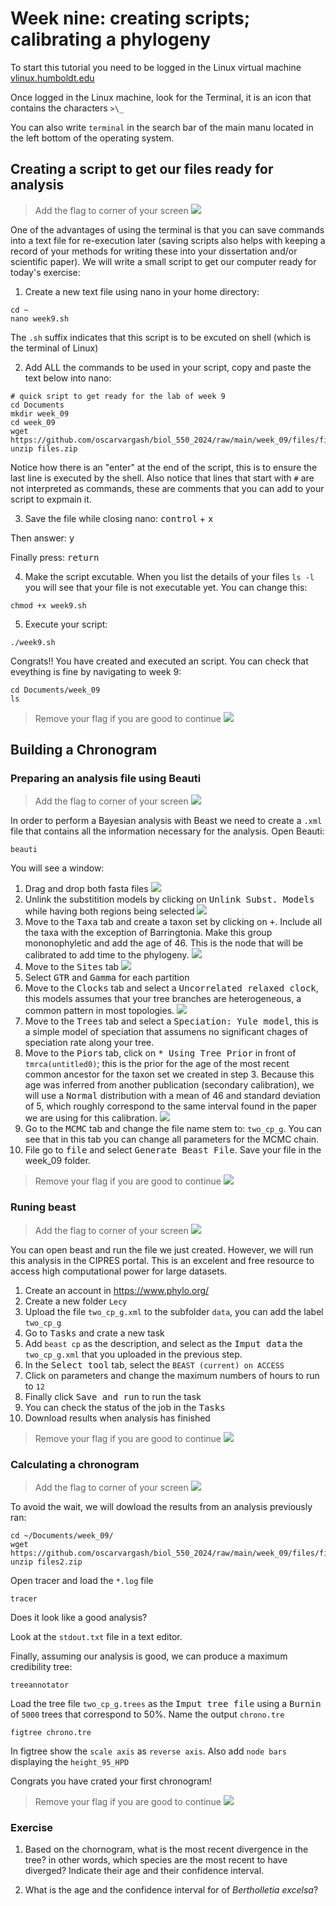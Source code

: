 # Week nine: creating scripts; calibrating a phylogeny

To start this tutorial you need to be logged in the Linux virtual machine
[vlinux.humboldt.edu](https://vlinux.humboldt.edu/)

Once logged in the Linux machine, look for the Terminal, it is an icon that contains the characters `>\_`

You can also write `terminal` in the search bar of the main manu located in the left bottom of the operating system.

## Creating a script to get our files ready for analysis

> Add the flag to corner of your screen ![](img/yellow.jpeg)

One of the advantages of using the terminal is that you can save commands into a text file for re-execution later (saving scripts also helps with keeping a record of your methods for writing these into your dissertation and/or scientific paper). We will write a small script to get our computer ready for today's exercise:

1. Create a new text file using nano in your home directory:
```
cd ~
nano week9.sh
```
The `.sh` suffix indicates that this script is to be excuted on shell (which is the terminal of Linux)

2. Add ALL the commands to be used in your script, copy and paste the text below into nano:

```
# quick sript to get ready for the lab of week 9
cd Documents
mkdir week_09
cd week_09
wget https://github.com/oscarvargash/biol_550_2024/raw/main/week_09/files/files.zip
unzip files.zip

```
Notice how there is an "enter" at the end of the script, this is to ensure the last line is executed by the shell. Also notice that lines that start with `#` are not interpreted as commands, these are comments that you can add to your script to expmain it.

3. Save the file while closing nano:
<kbd>control</kbd> + <kbd>x</kbd>

Then answer:
<kbd>y</kbd>

Finally press:
<kbd>return</kbd>

4. Make the script excutable. When you list the details of your files `ls -l` you will see that your file is not executable yet. You can change this:

```
chmod +x week9.sh
```

5. Execute your script:
```
./week9.sh
```

Congrats!! You have created and executed an script. You can check that eveything is fine by navigating to week 9:

```
cd Documents/week_09
ls
```

> Remove your flag if you are good to continue ![](img/green.jpeg)

## Building a Chronogram

### Preparing an analysis file using Beauti

> Add the flag to corner of your screen ![](img/yellow.jpeg)

In order to perform a Bayesian analysis with Beast we need to create a `.xml` file that contains all the information necessary for the analysis. Open Beauti:

```
beauti
```

You will see a window:

1. Drag and drop both fasta files
![](img/beauti.png)
2. Unlink the substitition models by clicking on <kbd>Unlink Subst. Models</kbd> while having both regions being selected
![](img/partition.png)
3. Move to the <kbd>Taxa</kbd> tab and create a taxon set by clicking on <kbd>+</kbd>. Include all the taxa with the exception of Barringtonia. Make this group mononophyletic and add the age of 46. This is the node that will be calibrated to add time to the phylogeny.
![](img/taxa.png)
4. Move to the <kbd>Sites</kbd> tab
![](img/model.png)
5. Select <kbd>GTR</kbd> and <kbd>Gamma</kbd> for each partition
6. Move to the <kbd>Clocks</kbd> tab and select a <kbd>Uncorrelated relaxed clock</kbd>, this models assumes that your tree branches are heterogeneous, a common pattern in most topologies.
![](img/clock.png)
7. Move to the <kbd>Trees</kbd> tab and select a <kbd>Speciation: Yule model</kbd>, this is a simple model of speciation that assumens no significant chages of speciation rate along your tree.
8. Move to the <kbd>Piors</kbd> tab, click on <kbd>* Using Tree Prior</kbd> in front of `tmrca(untitled0)`; this is the prior for the age of the most recent common ancestor for the taxon set we created in step 3. Because this age was inferred from another publication (secondary calibration), we will use a <kbd>Normal</kbd> distribution with a mean of 46 and standard deviation of 5, which roughly correspond to the same interval found in the paper we are using for this calibration.
![](img/prior.png)
9. Go to the <kbd>MCMC</kbd> tab and change the file name stem to: `two_cp_g`. You can see that in this tab you can change all parameters for the MCMC chain.
10. File go to <kbd>file</kbd> and select <kbd>Generate Beast File</kbd>. Save your file in the week_09 folder.

> Remove your flag if you are good to continue ![](img/green.jpeg)

### Runing beast

> Add the flag to corner of your screen ![](img/yellow.jpeg)

You can open beast and run the file we just created. However, we will run this analysis in the CIPRES portal. This is an excelent and free resource to access high computational power for large datasets.

1. Create an account in https://www.phylo.org/
2. Create a new folder `Lecy`
3. Upload the file `two_cp_g.xml` to the subfolder `data`, you can add the label `two_cp_g`
4. Go to <kbd>Tasks</kbd> and crate a new task
5. Add `beast cp` as the description, and select as the <kbd>Imput data</kbd> the `two_cp_g.xml` that you uploaded in the previous step.
6. In the <kbd>Select tool</kbd> tab, select the `BEAST (current) on ACCESS`
7. Click on parameters and change the maximum numbers of hours to run to `12`
8. Finally click <kbd>Save and run</kbd> to run the task 
9. You can check the status of the job in the <kbd>Tasks</kbd>
10. Download results when analysis has finished

> Remove your flag if you are good to continue ![](img/green.jpeg)

### Calculating a chronogram

> Add the flag to corner of your screen ![](img/yellow.jpeg)

To avoid the wait, we will dowload the results from an analysis previously ran:

```
cd ~/Documents/week_09/
wget https://github.com/oscarvargash/biol_550_2024/raw/main/week_09/files/files2.zip
unzip files2.zip
```

Open tracer and load the `*.log` file

```
tracer
```
Does it look like a good analysis?

Look at the `stdout.txt` file in a text editor.

Finally, assuming our analysis is good, we can produce a maximum credibility tree:

```
treeannotator
```

Load the tree file `two_cp_g.trees` as the <kbd>Imput tree file</kbd> using a <kbd>Burnin</kbd> of `5000` trees that correspond to 50%. Name the output `chrono.tre`

```
figtree chrono.tre
```

In figtree show the `scale axis` as `reverse axis`. Also add `node bars` displaying the `height_95_HPD`

Congrats you have crated your first chronogram!


> Remove your flag if you are good to continue ![](img/green.jpeg)

### Exercise

1. Based on the chornogram, what is the most recent divergence in the tree? in other words, which species are the most recent to have diverged? Indicate their age and their confidence interval.

2. What is the age and the confidence interval for of _Bertholletia excelsa_?

